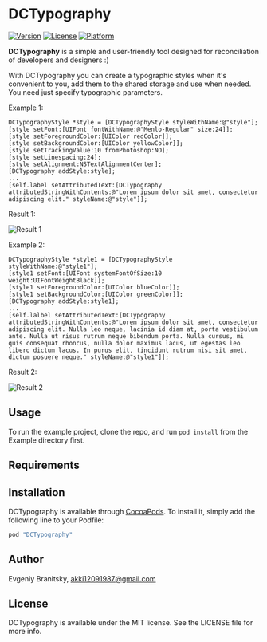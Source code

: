 # DCTypography

[![Version](https://img.shields.io/cocoapods/v/DCTypography.svg?style=flat)](http://cocoapods.org/pods/DCTypography)
[![License](https://img.shields.io/cocoapods/l/DCTypography.svg?style=flat)](http://cocoapods.org/pods/DCTypography)
[![Platform](https://img.shields.io/cocoapods/p/DCTypography.svg?style=flat)](http://cocoapods.org/pods/DCTypography)

**DCTypography** is a simple and user-friendly tool designed for reconciliation of developers and designers :)

With DCTypography you can create a typographic styles when it's convenient to you, add them to the shared storage and use when needed. You need just specify typographic parameters.

Example 1:
```objc
DCTypographyStyle *style = [DCTypographyStyle styleWithName:@"style"];
[style setFont:[UIFont fontWithName:@"Menlo-Regular" size:24]];
[style setForegroundColor:[UIColor redColor]];
[style setBackgroundColor:[UIColor yellowColor]];
[style setTrackingValue:10 fromPhotoshop:NO];
[style setLinespacing:24];
[style setAlignment:NSTextAlignmentCenter];
[DCTypography addStyle:style];
...
[self.label setAttributedText:[DCTypography attributedStringWithContents:@"Lorem ipsum dolor sit amet, consectetur adipiscing elit." styleName:@"style"]];
```
Result 1:

![Result 1](http://take.ms/Ah3rE)

Example 2:
```objc
DCTypographyStyle *style1 = [DCTypographyStyle styleWithName:@"style1"];
[style1 setFont:[UIFont systemFontOfSize:10 weight:UIFontWeightBlack]];
[style1 setForegroundColor:[UIColor blueColor]];
[style1 setBackgroundColor:[UIColor greenColor]];
[DCTypography addStyle:style1];
...
[self.lalbel setAttributedText:[DCTypography attributedStringWithContents:@"Lorem ipsum dolor sit amet, consectetur adipiscing elit. Nulla leo neque, lacinia id diam at, porta vestibulum ante. Nulla ut risus rutrum neque bibendum porta. Nulla cursus, mi quis consequat rhoncus, nulla dolor maximus lacus, ut egestas leo libero dictum lacus. In purus elit, tincidunt rutrum nisi sit amet, dictum posuere neque." styleName:@"style1"]];
```
Result 2:

![Result 2](http://take.ms/VXADZ)

## Usage

To run the example project, clone the repo, and run `pod install` from the Example directory first.

## Requirements

## Installation

DCTypography is available through [CocoaPods](http://cocoapods.org). To install
it, simply add the following line to your Podfile:

```ruby
pod "DCTypography"
```

## Author

Evgeniy Branitsky, akki12091987@gmail.com

## License

DCTypography is available under the MIT license. See the LICENSE file for more info.
